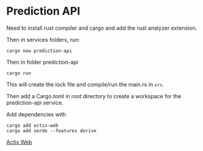 # Prediction API

Need to install rust compiler and cargo and add the rust analyzer extension.

Then in services folders, run:

    cargo new prediction-api

Then in folder prediction-api

    cargo run

This will create the lock file and compile/run the main.rs in `src`.

Then add a Cargo.toml in root directory to create a workspace for the prediction-api service.

Add dependencies with 

    cargo add actix-web 
    cargo add serde --features derive

[Actix Web](https://actix.rs/)